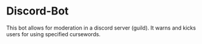 # Discord-Bot

This bot allows for moderation in a discord server (guild). It warns and kicks users for using specified cursewords.
